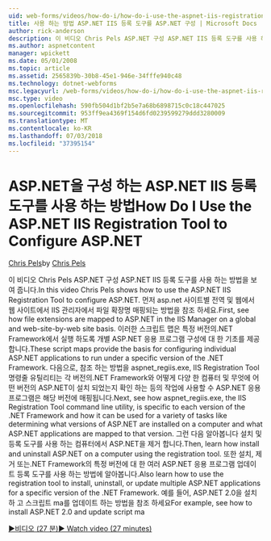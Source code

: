 ```yaml
---
uid: web-forms/videos/how-do-i/how-do-i-use-the-aspnet-iis-registration-tool-to-configure-aspnet
title: 사용 하는 방법 ASP.NET IIS 등록 도구를 ASP.NET 구성 | Microsoft Docs
author: rick-anderson
description: 이 비디오 Chris Pels ASP.NET 구성 ASP.NET IIS 등록 도구를 사용 하는 방법을 보여 줍니다. 첫째, 파일 확장명의 asp.net에 매핑되는 방법을 참조 합니다...
ms.author: aspnetcontent
manager: wpickett
ms.date: 05/01/2008
ms.topic: article
ms.assetid: 2565839b-30b8-45e1-946e-34fffe940c48
ms.technology: dotnet-webforms
msc.legacyurl: /web-forms/videos/how-do-i/how-do-i-use-the-aspnet-iis-registration-tool-to-configure-aspnet
msc.type: video
ms.openlocfilehash: 590fb504d1bf2b5e7a68b6898715c0c18c447025
ms.sourcegitcommit: 953ff9ea4369f154d6fd0239599279ddd3280009
ms.translationtype: MT
ms.contentlocale: ko-KR
ms.lasthandoff: 07/03/2018
ms.locfileid: "37395154"
---
```

<a name="how-do-i-use-the-aspnet-iis-registration-tool-to-configure-aspnet"></a><span data-ttu-id="a1495-104">ASP.NET을 구성 하는 ASP.NET IIS 등록 도구를 사용 하는 방법</span><span class="sxs-lookup"><span data-stu-id="a1495-104">How Do I Use the ASP.NET IIS Registration Tool to Configure ASP.NET</span></span>
====================
<span data-ttu-id="a1495-105">[Chris Pels](https://twitter.com/chrispels)</span><span class="sxs-lookup"><span data-stu-id="a1495-105">by [Chris Pels](https://twitter.com/chrispels)</span></span>

<span data-ttu-id="a1495-106">이 비디오 Chris Pels ASP.NET 구성 ASP.NET IIS 등록 도구를 사용 하는 방법을 보여 줍니다.</span><span class="sxs-lookup"><span data-stu-id="a1495-106">In this video Chris Pels shows how to use the ASP.NET IIS Registration Tool to configure ASP.NET.</span></span> <span data-ttu-id="a1495-107">먼저 asp.net 사이트별 전역 및 웹에서 웹 사이트에서 IIS 관리자에서 파일 확장명 매핑되는 방법을 참조 하세요.</span><span class="sxs-lookup"><span data-stu-id="a1495-107">First, see how file extensions are mapped to ASP.NET in the IIS Manager on a global and web-site-by-web site basis.</span></span> <span data-ttu-id="a1495-108">이러한 스크립트 맵은 특정 버전의.NET Framework에서 실행 하도록 개별 ASP.NET 응용 프로그램 구성에 대 한 기초를 제공 합니다.</span><span class="sxs-lookup"><span data-stu-id="a1495-108">These script maps provide the basis for configuring individual ASP.NET applications to run under a specific version of the .NET Framework.</span></span> <span data-ttu-id="a1495-109">다음으로, 참조 하는 방법을 aspnet\_regiis.exe, IIS Registration Tool 명령줄 유틸리티는 각 버전의.NET Framework와 어떻게 다양 한 컴퓨터 및 무엇에 어떤 버전의 ASP.NET이 설치 되었는지 확인 하는 등의 작업에 사용할 수 ASP.NET 응용 프로그램은 해당 버전에 매핑됩니다.</span><span class="sxs-lookup"><span data-stu-id="a1495-109">Next, see how aspnet\_regiis.exe, the IIS Registration Tool command line utility, is specific to each version of the .NET Framework and how it can be used for a variety of tasks like determining what versions of ASP.NET are installed on a computer and what ASP.NET applications are mapped to that version.</span></span> <span data-ttu-id="a1495-110">그런 다음 알아봅니다 설치 및 등록 도구를 사용 하는 컴퓨터에서 ASP.NET을 제거 합니다.</span><span class="sxs-lookup"><span data-stu-id="a1495-110">Then, learn how install and uninstall ASP.NET on a computer using the registration tool.</span></span> <span data-ttu-id="a1495-111">또한 설치, 제거 또는.NET Framework의 특정 버전에 대 한 여러 ASP.NET 응용 프로그램 업데이트 등록 도구를 사용 하는 방법에 알아봅니다.</span><span class="sxs-lookup"><span data-stu-id="a1495-111">Also learn how to use the registration tool to install, uninstall, or update multiple ASP.NET applications for a specific version of the .NET Framework.</span></span> <span data-ttu-id="a1495-112">예를 들어, ASP.NET 2.0을 설치 하 고 스크립트 ma를 업데이트 하는 방법을 참조 하세요</span><span class="sxs-lookup"><span data-stu-id="a1495-112">For example, see how to install ASP.NET 2.0 and update script ma</span></span>

[<span data-ttu-id="a1495-113">&#9654;비디오 (27 분)</span><span class="sxs-lookup"><span data-stu-id="a1495-113">&#9654; Watch video (27 minutes)</span></span>](https://channel9.msdn.com/Blogs/ASP-NET-Site-Videos/how-do-i-use-the-aspnet-iis-registration-tool-to-configure-aspnet)
